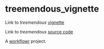 # treemendous_vignette

Link to _treemendous_ [vignette][]

Link to _treemendous_ [source code][]

A [workflowr][] project.

[workflowr]: https://github.com/workflowr/workflowr
[vignette]: https://speckerf.github.io/treemendous_vignette/index.html
[source code]: https://github.com/speckerf/treemendous
